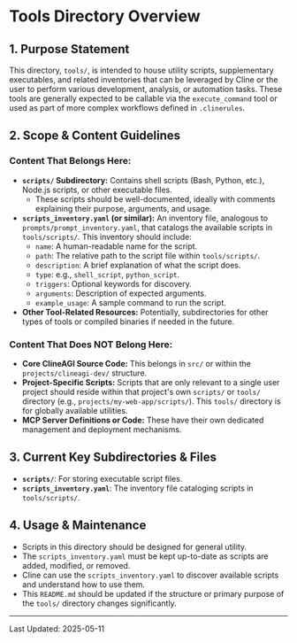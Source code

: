 # Tools Directory Overview

## 1. Purpose Statement

This directory, `tools/`, is intended to house utility scripts, supplementary executables, and related inventories that can be leveraged by Cline or the user to perform various development, analysis, or automation tasks. These tools are generally expected to be callable via the `execute_command` tool or used as part of more complex workflows defined in `.clinerules`.

## 2. Scope & Content Guidelines

### Content That Belongs Here:
*   **`scripts/` Subdirectory:** Contains shell scripts (Bash, Python, etc.), Node.js scripts, or other executable files.
    *   These scripts should be well-documented, ideally with comments explaining their purpose, arguments, and usage.
*   **`scripts_inventory.yaml` (or similar):** An inventory file, analogous to `prompts/prompt_inventory.yaml`, that catalogs the available scripts in `tools/scripts/`. This inventory should include:
    *   `name`: A human-readable name for the script.
    *   `path`: The relative path to the script file within `tools/scripts/`.
    *   `description`: A brief explanation of what the script does.
    *   `type`: e.g., `shell_script`, `python_script`.
    *   `triggers`: Optional keywords for discovery.
    *   `arguments`: Description of expected arguments.
    *   `example_usage`: A sample command to run the script.
*   **Other Tool-Related Resources:** Potentially, subdirectories for other types of tools or compiled binaries if needed in the future.

### Content That Does NOT Belong Here:
*   **Core ClineAGI Source Code:** This belongs in `src/` or within the `projects/clineagi-dev/` structure.
*   **Project-Specific Scripts:** Scripts that are only relevant to a single user project should reside within that project's own `scripts/` or `tools/` directory (e.g., `projects/my-web-app/scripts/`). This `tools/` directory is for globally available utilities.
*   **MCP Server Definitions or Code:** These have their own dedicated management and deployment mechanisms.

## 3. Current Key Subdirectories & Files

*   **`scripts/`**: For storing executable script files.
*   **`scripts_inventory.yaml`**: The inventory file cataloging scripts in `tools/scripts/`.

## 4. Usage & Maintenance

*   Scripts in this directory should be designed for general utility.
*   The `scripts_inventory.yaml` must be kept up-to-date as scripts are added, modified, or removed.
*   Cline can use the `scripts_inventory.yaml` to discover available scripts and understand how to use them.
*   This `README.md` should be updated if the structure or primary purpose of the `tools/` directory changes significantly.

---
Last Updated: 2025-05-11
